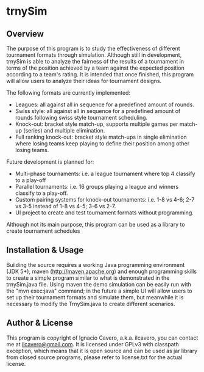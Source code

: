 trnySim
=======
Overview
--------
The purpose of this program is to study the effectiveness of different tournament 
formats through simulation. Although still in development, trnySim is able to 
analyze the fairness of the results of a tournament in terms of the position 
achieved by a team against the expected position according to a team's rating. 
It is intended that once finished, this program will allow users to analyze 
their ideas for tournament designs.

The following formats are currently implemented:

* Leagues: all against all in sequence for a predefined amount of rounds.
* Swiss style: all against all in sequence for a predefined amount of rounds 
following swiss style tournament scheduling.
* Knock-out: bracket style match-up, supports multiple games per match-up (series)
 and multiple elimination.
* Full ranking knock-out: bracket style match-ups in single elimination  where 
losing teams keep playing to define their position among other losing teams.

Future development is planned for:

* Multi-phase tournaments: i.e. a league tournament where top 4 classify to a play-off
* Parallel tournaments: i.e. 16 groups playing a league and winners classify to
 a play-off.
* Custom pairing systems for knock-out tournaments: i.e. 1-8 vs 4-6; 2-7 vs 3-5 
instead of 1-8 vs 4-5; 3-6 vs 2-7.
* UI project to create and test tournament formats without programming. 
 
Although not its main purpose, this program can be used as a library to create 
tournament schedules

Installation & Usage
--------------------
Building the source requires a working Java programming environment (JDK 5+), 
maven (http://maven.apache.org) and enough programming skills to create a simple 
program similar to what is demonstrated in the trnySim.java file.
Using maven the demo simulation can be easily run with the "mvn exec:java" command; 
in the future a simple UI will allow users to set up their tournament formats 
and simulate them, but meanwhile it is necessary to modify the TrnySim.java to 
create different scenarios.

Author & License
----------------
This program is copyright of Ignacio Cavero, a.k.a. ilcavero, you can contact me 
at <ilcavero@gmail.com>. It is licensed under GPLv3 with classpath exception, 
which means that it is open source and can be used as jar library from closed 
source programs, please refer to license.txt for the actual license. 